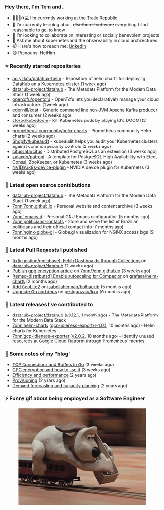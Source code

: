 ### Hey there, I'm Tom and..

- 🔭👨‍💻⚙💻 I’m currently working at the Trade Republic
- 🌱 I’m currently learning about ~~distributed software~~ everything I find reasonable to get to know
- 👯 I’m looking to collaborate on interesting or socially benevolent projects
- 💬 Ask me about Kubernetes and the observability in cloud architectures
- 📫 Here's how to reach me: [LinkedIn](https://www.linkedin.com/in/7onn)
- 😄 Pronouns: He/Him

### ⭐ Recently starred repositories

- [acryldata/datahub-helm](https://github.com/acryldata/datahub-helm) - Repository of helm charts for deploying DataHub on a Kubernetes cluster (1 week ago)
- [datahub-project/datahub](https://github.com/datahub-project/datahub) - The Metadata Platform for the Modern Data Stack (1 week ago)
- [opentofu/opentofu](https://github.com/opentofu/opentofu) - OpenTofu lets you declaratively manage your cloud infrastructure. (1 week ago)
- [edenhill/kcat](https://github.com/edenhill/kcat) - Generic command line non-JVM Apache Kafka producer and consumer (2 weeks ago)
- [storax/kubedoom](https://github.com/storax/kubedoom) - Kill Kubernetes pods by playing Id&#39;s DOOM! (2 weeks ago)
- [prometheus-community/helm-charts](https://github.com/prometheus-community/helm-charts) - Prometheus community Helm charts (2 weeks ago)
- [Shopify/kubeaudit](https://github.com/Shopify/kubeaudit) - kubeaudit helps you audit your Kubernetes clusters against common security controls (2 weeks ago)
- [citusdata/citus](https://github.com/citusdata/citus) - Distributed PostgreSQL as an extension (3 weeks ago)
- [zalando/patroni](https://github.com/zalando/patroni) - A template for PostgreSQL High Availability with Etcd, Consul, ZooKeeper, or Kubernetes (3 weeks ago)
- [NVIDIA/k8s-device-plugin](https://github.com/NVIDIA/k8s-device-plugin) - NVIDIA device plugin for Kubernetes (3 weeks ago)

### 👷 Latest open source contributions

- [datahub-project/datahub](https://github.com/datahub-project/datahub) - The Metadata Platform for the Modern Data Stack (1 week ago)
- [7onn/7onn.github.io](https://github.com/7onn/7onn.github.io) - Personal website and content archive (3 weeks ago)
- [7onn/.emacs.d](https://github.com/7onn/.emacs.d) - Personal GNU Emacs configuration (5 months ago)
- [7onn/politicians-contacts](https://github.com/7onn/politicians-contacts) - Store and serve the list of Brazilian politicians and their official contact info (7 months ago)
- [7onn/nginx-globe-gl](https://github.com/7onn/nginx-globe-gl) - Globe.gl visualization for NGINX access logs (9 months ago)

### 🔨 Latest Pull Requests I published

- [fix(ingestion/metabase): Fetch Dashboards through Collections ](https://github.com/datahub-project/datahub/pull/9631) on [datahub-project/datahub](https://github.com/datahub-project/datahub) (2 weeks ago)
- [Publish gpg encryption article](https://github.com/7onn/7onn.github.io/pull/1) on [7onn/7onn.github.io](https://github.com/7onn/7onn.github.io) (3 weeks ago)
- [[tempo-distributed] Enable autoscaling for Compactor](https://github.com/grafana/helm-charts/pull/2817) on [grafana/helm-charts](https://github.com/grafana/helm-charts) (2 months ago)
- [Add GeoLite2](https://github.com/isabellaherman/bolhaclub/pull/3) on [isabellaherman/bolhaclub](https://github.com/isabellaherman/bolhaclub) (5 months ago)
- [Upgrade Go and deps](https://github.com/pecigonzalo/loro/pull/92) on [pecigonzalo/loro](https://github.com/pecigonzalo/loro) (6 months ago)

### 🔭 Latest releases I've contributed to

- [datahub-project/datahub](https://github.com/datahub-project/datahub) ([v0.12.1](https://github.com/datahub-project/datahub/releases/tag/v0.12.1), 1 month ago) - The Metadata Platform for the Modern Data Stack
- [7onn/helm-charts](https://github.com/7onn/helm-charts) ([gcp-idleness-exporter-1.0.1](https://github.com/7onn/helm-charts/releases/tag/gcp-idleness-exporter-1.0.1), 10 months ago) - Helm charts for Kubernetes
- [7onn/gcp-idleness-exporter](https://github.com/7onn/gcp-idleness-exporter) ([v2.0.2](https://github.com/7onn/gcp-idleness-exporter/releases/tag/v2.0.2), 10 months ago) - Identify unused resources at Google Cloud Platform through Prometheus&#39; metrics

### 📝 Some notes of my "blog"

- [TCP Connections and Buffers in Go](https://www.7onn.dev/post/tcp-connections-and-buffers-in-go/) (3 weeks ago)
- [GPG encryption and how to use it](https://www.7onn.dev/post/gpg-encryption/) (3 weeks ago)
- [Efficiency and performance](https://www.7onn.dev/post/efficiency-and-performance/) (2 years ago)
- [Provisioning](https://www.7onn.dev/post/provisioning/) (2 years ago)
- [Demand forecasting and capacity planning](https://www.7onn.dev/post/demand-forecasting-and-capacity-planning/) (2 years ago)

### ⚡ Funny gif about being employed as a Software Engineer
<p align="center">
  <img alt="building the path" src="./giphy.gif" />
</p>
